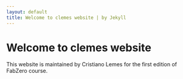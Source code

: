 ```yaml
---
layout: default
title: Welcome to clemes website | by Jekyll
---
```


# Welcome to clemes website

This website is maintained by Cristiano Lemes for the first edition of FabZero course.

